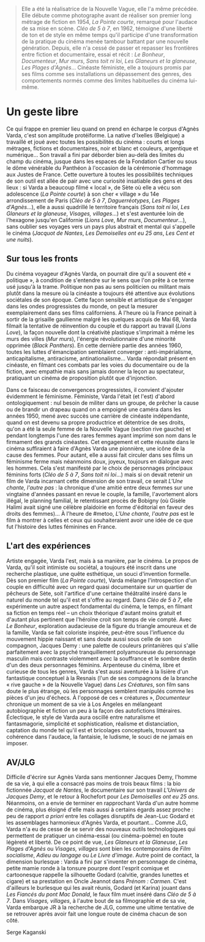 > Elle a été la réalisatrice de la Nouvelle Vague, elle l'a même précédée. Elle débute comme photographe avant de réaliser son premier long métrage de fiction en 1954, _La Pointe courte_, remarqué pour l'audace de sa mise en scène. _Cléo de 5 à 7_, en 1962, témoigne d'une liberté de ton et de style en même temps qu'il participe d'une transformation de la pratique du cinéma menée tambour battant par une nouvelle génération. Depuis, elle n'a cessé de passer et repasser les frontières entre fiction et documentaire, essai et récit : _Le Bonheur_, _Documenteur_, _Mur murs_, _Sans toit ni loi_, _Les Glaneurs et la glaneuse_, _Les Plages d'Agnès_... Cinéaste féministe, elle a toujours promis par ses films comme ses installations un dépassement des genres, des comportements normés comme des limites habituelles du cinéma lui-même.

# Un geste libre

Ce qui frappe en premier lieu quand on prend en écharpe le corpus d'Agnès Varda, c'est son amplitude protéiforme. La native d'Ixelles (Belgique) a travaillé et joué avec toutes les possibilités du cinéma : courts et longs métrages, fictions et documentaires, noir et blanc et couleurs, argentique et numérique... Son travail a fini par déborder bien au-delà des limites du champ du cinéma, jusque dans les espaces de la Fondation Cartier ou sous le dôme vénérable du Panthéon à l'occasion de la cérémonie d'hommage aux Justes de France. Cette ouverture à toutes les possibilités techniques de son outil est allée de pair avec une curiosité insatiable des gens et des lieux : si Varda a beaucoup filmé « local », de Sète où elle a vécu son adolescence (_La Pointe courte_) à son cher « village » du 14e arrondissement de Paris (_Cléo de 5 à 7_, _Daguerréotypes_, _Les Plages d'Agnès_...), elle a aussi quadrillé le territoire français (_Sans toit ni loi_, _Les Glaneurs et la glaneuse_, _Visages, villages_...) et s'est aventurée loin de l'hexagone jusqu'en Californie (_Lions Love_, _Mur murs_, _Documenteur_...), sans oublier ses voyages vers un pays plus abstrait et mental qui s'appelle le cinéma (_Jacquot de Nantes_, _Les Demoiselles ont eu 25 ans_, _Les Cent et une nuits_).

## Sur tous les fronts

Du cinéma voyageur d'Agnès Varda, on pourrait dire qu'il a souvent été « politique », à condition de s'entendre sur le sens que l'on prête à ce terme usé jusqu'à la trame. Politique non pas au sens politicien ou militant mais plutôt dans la mesure où la cinéaste a toujours été attentive aux évolutions sociétales de son époque. Cette façon sensible et artistique de s'engager dans les ondes progressistes du monde, on peut la mesurer exemplairement dans ses films californiens. À l'heure où la France peinait à sortir de la grisaille gaullienne malgré les quelques acquis de Mai 68, Varda filmait la tentative de réinvention du couple et du rapport au travail (_Lions Love_), la façon nouvelle dont la créativité plastique s'imprimait à même les murs des villes (_Mur murs_), l'énergie révolutionnaire d'une minorité opprimée (_Black Panthers_). En cette dernière partie des années 1960, toutes les luttes d'émancipation semblaient converger : anti-impérialisme, anticapitalisme, antiracisme, antinationalisme... Varda répondait présent en cinéaste, en filmant ces combats par les voies du documentaire ou de la fiction, avec empathie mais sans jamais donner la leçon au spectateur, pratiquant un cinéma de proposition plutôt que d'injonction.

Dans ce faisceau de convergences progressistes, il convient d'ajouter évidemment le féminisme. Féministe, Varda l'était (et l'est) d'abord ontologiquement : nul besoin de militer dans un groupe, de prêcher la cause ou de brandir un drapeau quand on a empoigné une caméra dans les années 1950, mené avec succès une carrière de cinéaste indépendante, quand on est devenu sa propre productrice et détentrice de ses droits, qu'on a été la seule femme de la Nouvelle Vague (section rive gauche) et pendant longtemps l'une des rares femmes ayant imprimé son nom dans le firmament des grands cinéastes. Cet engagement et cette réussite dans le cinéma suffiraient à faire d'Agnès Varda une pionnière, une icône de la cause des femmes. Pour autant, elle a aussi fait circuler dans ses films un féminisme ferme mais néanmoins doux, joyeux, toujours en dialogue avec les hommes. Cela s'est manifesté par le choix de personnages principaux féminins forts (_Cléo de 5 à 7_, _Sans toit ni loi_...) mais si on devait retenir un film de Varda incarnant cette dimension de son travail, ce serait _L'Une chante, l'autre pas_ : la chronique d'une amitié entre deux femmes sur une vingtaine d'années passant en revue le couple, la famille, l'avortement alors illégal, le planning familial, le retentissant procès de Bobigny (où Gisèle Halimi avait signé une célèbre plaidoirie en forme d'éditorial en faveur des droits des femmes)... À l'heure de #metoo, _L'Une chante, l'autre pas_ est le film à montrer à celles et ceux qui souhaiteraient avoir une idée de ce que fut l'histoire des luttes féminines en France.

## L'art des expériences

Artiste engagée, Varda l'est, mais à sa manière, par le cinéma. Le propos de Varda, qu'il soit intimiste ou sociétal, a toujours été inscrit dans une recherche plastique, une quête esthétique, un souci d'invention formelle. Dès son premier film (_La Pointe courte_), Varda mélange l'introspection d'un couple en difficulté avec un regard quasi documentaire sur un quartier de pêcheurs de Sète, soit l'artifice d'une certaine théâtralité inséré dans le naturel du monde tel qu'il est et s'offre au regard. Dans _Cléo de 5 à 7_, elle expérimente un autre aspect fondamental du cinéma, le temps, en filmant sa fiction en temps réel – un choix théorique d'autant moins gratuit et d'autant plus pertinent que l'héroïne croit son temps de vie compté. Avec _Le Bonheur_, exploration audacieuse de la figure du triangle amoureux et de la famille, Varda se fait coloriste inspirée, peut-être sous l'influence du mouvement hippie naissant et sans doute aussi sous celle de son compagnon, Jacques Demy : une palette de couleurs printanières qui s'allie parfaitement avec la psyché tranquillement polyamoureuse du personnage masculin mais contraste violemment avec la souffrance et le sombre destin d'un des deux personnages féminins. Arpenteuse du cinéma, libre et curieuse de tous les genres, Varda s'est aussi aventurée à la lisière d'un fantastique conceptuel à la Resnais (l'un de ses compagnons de la branche « rive gauche » de la Nouvelle Vague) dans _Les Créatures_, son film sans doute le plus étrange, où les personnages semblent manipulés comme les pièces d'un jeu d'échecs. À l'opposé de ces « créatures », _Documenteur_ chronique un moment de sa vie à Los Angeles en mélangeant autobiographie et fiction un peu à la façon des autofictions littéraires. Éclectique, le style de Varda aura oscillé entre naturalisme et fantasmagorie, simplicité et sophistication, réalisme et distanciation, captation du monde tel qu'il est et bricolages conceptuels, trouvant sa cohérence dans l'audace, la fantaisie, le ludisme, le souci de ne jamais en imposer.

## AV/JLG

Difficile d'écrire sur Agnès Varda sans mentionner Jacques Demy, l'homme de sa vie, à qui elle a consacré pas moins de trois beaux films : la bio fictionnée _Jacquot de Nantes_, le documentaire sur son travail _L'Univers de Jacques Demy_, et le retour à Rochefort pour _Les Demoiselles ont eu 25 ans_. Néanmoins, on a envie de terminer en rapprochant Varda d'un autre homme de cinéma, plus éloigné d'elle mais aussi à certains égards assez proche : peu de rapport _a priori_ entre les collages disruptifs de Jean-Luc Godard et les assemblages harmonieux d'Agnès Varda, et pourtant... Comme JLG, Varda n'a eu de cesse de se servir des nouveaux outils technologiques qui permettent de pratiquer un cinéma-essai (ou cinéma-poème) en toute légèreté et liberté. De ce point de vue, _Les Glaneurs et la Glaneuse_, _Les Plages d'Agnès_ ou _Visages, villages_ sont bien les contemporains de _Film socialisme_, _Adieu au langage_ ou _Le Livre d'image_. Autre point de contact, la dimension burlesque : Varda a fini par s'inventer en personnage de cinéma, petite mamie ronde à la tonsure pourpre dont l'esprit comique et cartoonesque rappelle la silhouette Godard (calvitie, grandes lunettes et cigare) et sa prestation en Oncle Jeannot dans _Prénom : Carmen_. C'est d'ailleurs le burlesque qui les avait réunis, Godard (et Karina) jouant dans _Les Fiancés du pont Mac Donald_, le faux film muet inséré dans _Cléo de 5 à 7_. Dans _Visages, villages_, à l'autre bout de sa filmographie et de sa vie, Varda embarque JR à la recherche de JLG, comme une ultime tentative de se retrouver après avoir fait une longue route de cinéma chacun de son côté.

Serge Kaganski
